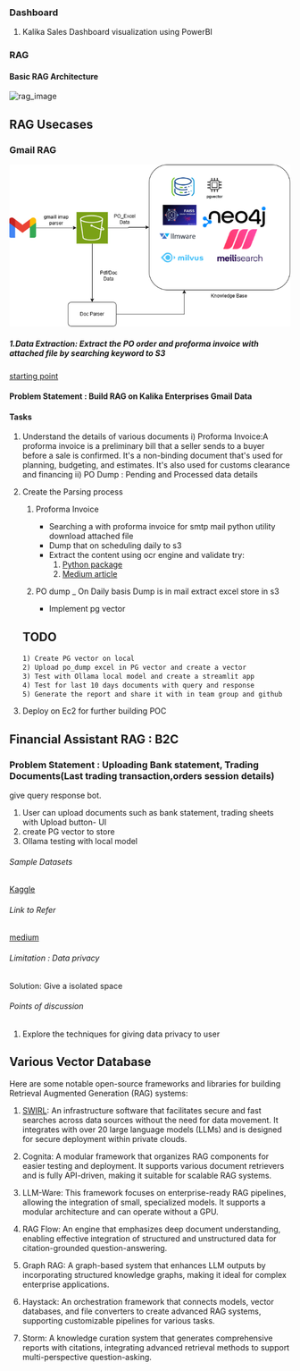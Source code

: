 ### Dashboard
1. Kalika Sales Dashboard visualization using PowerBI

### RAG

#### Basic RAG Architecture
 ![rag_image](https://www.clarifai.com/hs-fs/hubfs/rag-query-drawio%20(1)-png-2.png?width=2056&height=1334&name=rag-query-drawio%20(1)-png-2.png)


## RAG Usecases

### Gmail RAG

![kalikarag](kalika_rag.png)

##### 1.Data Extraction:  Extract the PO order and proforma invoice with attached file by searching keyword to S3
 [starting point](https://medium.com/@masego_m/accessing-gmail-with-python-a-beginners-guide-812e0068a568)

#### Problem Statement : Build RAG on Kalika Enterprises Gmail Data

#### Tasks

1) Understand the details of various documents
    i) Proforma Invoice:A proforma invoice is a preliminary bill that a seller sends to a buyer before a sale is confirmed. It's a non-binding document that's used for planning, budgeting, and estimates. It's also used for customs clearance and financing
    ii) PO Dump : Pending and Processed data details
2) Create the Parsing process
    1) Proforma Invoice
        - Searching a with proforma invoice for smtp mail python utility download attached file
        - Dump that on scheduling daily to s3
        - Extract the content using ocr engine and validate
            try:
            1) [Python package](https://pypi.org/project/invoice2data/)
            2) [Medium article](https://medium.com/@cherylinpz/simplifying-invoice-processing-extracting-tables-with-python-part1-95437f404efb)

   2)  PO dump
       _ On Daily basis Dump is in mail extract excel store in s3
       - Implement pg vector

   ## TODO
       1) Create PG vector on local
       2) Upload po_dump excel in PG vector and create a vector
       3) Test with Ollama local model and create a streamlit app
       4) Test for last 10 days documents with query and response
       5) Generate the report and share it with in team group and github

  3) Deploy on Ec2 for further building POC

## Financial Assistant RAG : B2C

   ### Problem Statement : Uploading Bank statement, Trading Documents(Last trading transaction,orders session details)
   give query response bot.

   1) User can upload documents such as bank statement, trading sheets with Upload button- UI
   2) create PG vector to store
   3) Ollama testing with local model

   ###### Sample Datasets
   [Kaggle](https://www.kaggle.com/datasets/abutalhadmaniyar/bank-statements-dataset?resource=download)

   ###### Link to Refer
   [medium](https://medium.com/@ajaytshaju/converting-bank-statements-to-insights-using-google-sheets-for-data-transformation-and-cleanup-58259d102108)

   ###### Limitation : Data privacy

   Solution: Give a isolated space

   ###### Points of discussion
   1) Explore the techniques for giving data privacy to user

## Various Vector Database

Here are some notable open-source frameworks and libraries for building Retrieval Augmented Generation (RAG) systems:

1. [SWIRL](https://github.com/swirlai/swirl-search): An infrastructure software that facilitates secure and fast searches across data sources without the need for data movement. It integrates with over 20 large language models (LLMs) and is designed for secure deployment within private clouds.

2. Cognita: A modular framework that organizes RAG components for easier testing and deployment. It supports various document retrievers and is fully API-driven, making it suitable for scalable RAG systems.

3. LLM-Ware: This framework focuses on enterprise-ready RAG pipelines, allowing the integration of small, specialized models. It supports a modular architecture and can operate without a GPU.

4. RAG Flow: An engine that emphasizes deep document understanding, enabling effective integration of structured and unstructured data for citation-grounded question-answering.

5. Graph RAG: A graph-based system that enhances LLM outputs by incorporating structured knowledge graphs, making it ideal for complex enterprise applications.

6. Haystack: An orchestration framework that connects models, vector databases, and file converters to create advanced RAG systems, supporting customizable pipelines for various tasks.

7. Storm: A knowledge curation system that generates comprehensive reports with citations, integrating advanced retrieval methods to support multi-perspective question-asking.